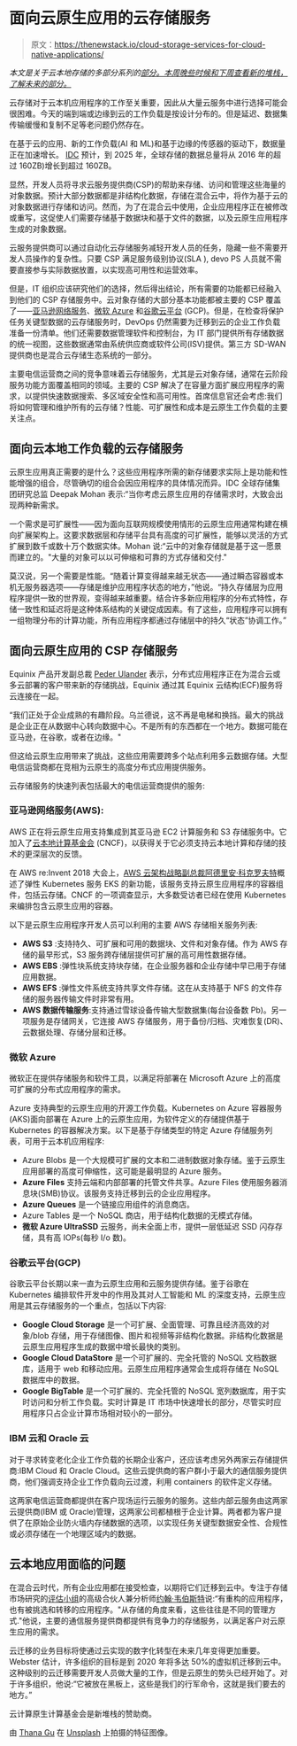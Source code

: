 # 面向云原生应用的云存储服务

> 原文：<https://thenewstack.io/cloud-storage-services-for-cloud-native-applications/>

*本文是关于云本地存储的多部分系列的[部分。本周晚些时候和下周查看新的堆栈，了解未来的部分。](/enterprise-storage-providers-address-cloud-native-operations/)*

云存储对于云本机应用程序的工作至关重要，因此从大量云服务中进行选择可能会很困难。今天的端到端或边缘到云的工作负载是按设计分布的。但是延迟、数据集传输缓慢和复制不足等老问题仍然存在。

在基于云的应用、新的工作负载(AI 和 ML)和基于边缘的传感器的驱动下，数据量正在加速增长。 [IDC](https://www.idc.com/) 预计，到 2025 年，全球存储的数据总量将从 2016 年的超过 160ZB)增长到超过 160ZB。

显然，开发人员将寻求云服务提供商(CSP)的帮助来存储、访问和管理这些海量的对象数据。预计大部分数据都是非结构化数据，存储在混合云中，将作为基于云的对象数据进行存储和访问。然而，为了在混合云中使用，企业应用程序正在被修改或重写，这促使人们需要存储基于数据块和基于文件的数据，以及云原生应用程序生成的对象数据。

云服务提供商可以通过自动化云存储服务减轻开发人员的任务，隐藏一些不需要开发人员操作的复杂性。只要 CSP 满足服务级别协议(SLA ), devo PS 人员就不需要直接参与实际数据放置，以实现高可用性和运营效率。

但是，IT 组织应该研究他们的选择，然后得出结论，所有需要的功能都已经融入到他们的 CSP 存储服务中。云对象存储的大部分基本功能都被主要的 CSP 覆盖了——[亚马逊网络服务](https://aws.amazon.com/)、[微软 Azure](https://azure.microsoft.com/en-us/) 和[谷歌云平台](https://cloud.google.com/) (GCP)。但是，在检查将保护任务关键型数据的云存储服务时，DevOps 仍然需要为迁移到云的企业工作负载准备一份清单。他们还需要数据管理软件和控制台，为 IT 部门提供所有存储数据的统一视图，这些数据通常由系统供应商或软件公司(ISV)提供。第三方 SD-WAN 提供商也是混合云存储生态系统的一部分。

主要电信运营商之间的竞争意味着云存储服务，尤其是云对象存储，通常在云阶段服务功能方面覆盖相同的领域。主要的 CSP 解决了在容量方面扩展应用程序的需求，以提供快速数据搜索、多区域安全性和高可用性。首席信息官还会考虑:我们将如何管理和维护所有的云存储？性能、可扩展性和成本是云原生工作负载的主要关注点。

## **面向云本地工作负载的云存储服务**

云原生应用真正需要的是什么？这些应用程序所需的新存储要求实际上是功能和性能增强的组合，尽管确切的组合会因应用程序的具体情况而异。IDC 全球存储集团研究总监 Deepak Mohan 表示:“当你考虑云原生应用的存储需求时，大致会出现两种新需求。

一个需求是可扩展性——因为面向互联网规模使用情形的云原生应用通常构建在横向扩展架构上。这要求数据层和存储平台具有高度的可扩展性，能够以灵活的方式扩展到数千或数十万个数据实体。Mohan 说:“云中的对象存储就是基于这一愿景而建立的。"大量的对象可以以可伸缩和可靠的方式存储和交付."

莫汉说，另一个需要是性能。“随着计算变得越来越无状态——通过瞬态容器或本机无服务器选项——存储是维护应用程序状态的地方，”他说。“持久存储层为应用程序提供一致的世界观，变得越来越重要。结合许多新应用程序的分布式特性，存储一致性和延迟将是这种体系结构的关键促成因素。有了这些，应用程序可以拥有一组物理分布的计算功能，所有应用程序都通过存储层中的持久“状态”协调工作。”

## **面向云原生应用的 CSP 存储服务**

Equinix 产品开发副总裁 [Peder Ulander](https://twitter.com/ulander) 表示，分布式应用程序正在为混合云或多云部署的客户带来新的存储挑战，Equinix 通过其 Equinix 云结构(ECF)服务将云连接在一起。

“我们正处于企业成熟的有趣阶段。乌兰德说，这不再是电梯和换挡。最大的挑战是企业正在从数据中心转向数据中心。不是所有的东西都在一个地方。数据可能在亚马逊，在谷歌，或者在边缘。"

但这给云原生应用带来了挑战，这些应用需要跨多个站点利用多云数据存储。大型电信运营商都在竞相为云原生的高度分布式应用提供服务。

云存储服务的快速列表包括最大的电信运营商提供的服务:

### 亚马逊网络服务(AWS):

AWS 正在将云原生应用支持集成到其亚马逊 EC2 计算服务和 S3 存储服务中。它加入了[云本地计算基金会](https://www.cncf.io/) (CNCF)，以获得关于它必须支持云本地计算和存储的技术的更深层次的反馈。

在 AWS re:Invent 2018 大会上，[AWS 云架构战略副总裁阿德里安·科克罗夫特](https://twitter.com/adrianco)概述了弹性 Kubernetes 服务 EKS 的新功能，该服务支持云原生应用程序的容器组件，包括云存储。CNCF 的一项调查显示，大多数受访者已经在使用 Kubernetes 来编排包含云原生应用的容器。

以下是云原生应用程序开发人员可以利用的主要 AWS 存储相关服务列表:

*   **AWS S3** :支持持久、可扩展和可用的数据块、文件和对象存储。作为 AWS 存储的最早形式，S3 服务跨存储层提供可扩展的高可用性数据存储。
*   **AWS EBS** :弹性块系统支持块存储，在企业服务器和企业存储中早已用于存储应用数据。
*   **AWS EFS** :弹性文件系统支持共享文件存储。这在从支持基于 NFS 的文件存储的服务器传输文件时非常有用。
*   **AWS 数据传输服务**:支持通过雪球设备传输大型数据集(每台设备数 Pb)。另一项服务是存储网关，它连接 AWS 存储服务，用于备份/归档、灾难恢复(DR)、云数据处理、存储分层和迁移。

### **微软 Azure**

微软正在提供存储服务和软件工具，以满足将部署在 Microsoft Azure 上的高度可扩展的分布式应用程序的需求。

Azure 支持典型的云原生应用的开源工作负载。Kubernetes on Azure 容器服务(AKS)面向部署在 Azure 上的云原生应用，为软件定义的存储提供基于 Kubernetes 的容器解决方案。以下是基于存储类型的特定 Azure 存储服务列表，可用于云本机应用程序:

*   Azure Blobs 是一个大规模可扩展的文本和二进制数据对象存储。鉴于云原生应用部署的高度可伸缩性，这可能是最明显的 Azure 服务。
*   **Azure Files** 支持云端和内部部署的托管文件共享。Azure Files 使用服务器消息块(SMB)协议。该服务支持迁移到云的企业应用程序。
*   **Azure Queues** 是一个链接应用组件的消息商店。
*   Azure Tables 是一个 NoSQL 商店，用于结构化数据的无模式存储。
*   **微软 Azure UltraSSD** 云服务，尚未全面上市，提供一层低延迟 SSD 闪存存储，具有高 IOPs(每秒 I/o 数)。

### **谷歌云平台(GCP)**

谷歌云平台长期以来一直为云原生应用和云服务提供存储。鉴于谷歌在 Kubernetes 编排软件开发中的作用及其对人工智能和 ML 的深度支持，云原生应用是其云存储服务的一个重点，包括以下内容:

*   **Google Cloud Storage** 是一个可扩展、全面管理、可靠且经济高效的对象/blob 存储，用于存储图像、图片和视频等非结构化数据。非结构化数据是云原生应用程序生成的数据中增长最快的类别。
*   **Google Cloud DataStore** 是一个可扩展的、完全托管的 NoSQL 文档数据库，适用于 web 和移动应用。云原生应用程序通常会生成将存储在 NoSQL 数据库中的数据。
*   **Google BigTable** 是一个可扩展的、完全托管的 NoSQL 宽列数据库，用于实时访问和分析工作负载。实时计算是 IT 市场中快速增长的部分，尽管实时应用程序只占企业计算市场相对较小的一部分。

### IBM 云和 Oracle 云

对于寻求转变老化企业工作负载的长期企业客户，还应该考虑另外两家云存储提供商:IBM Cloud 和 Oracle Cloud。这些云提供商的客户群小于最大的通信服务提供商，他们强调支持企业工作负载向云过渡，利用 containers 的软件定义存储。

这两家电信运营商都提供在客户现场运行云服务的服务。这些内部云服务由这两家云提供商(IBM 或 Oracle)管理，这两家公司都植根于企业计算。两者都为客户提供了在原始企业防火墙内存储数据的选项，以实现任务关键型数据安全性、合规性或必须存储在一个地理区域内的数据。

## **云本地应用面临的问题**

在混合云时代，所有企业应用都在接受检查，以期将它们迁移到云中。专注于存储市场研究的[评估小组](https://www.evaluatorgroup.com)的高级合伙人兼分析师[约翰·韦伯斯特](https://www.evaluatorgroup.com/analysts/john-webster/)说:“有重构的应用程序，也有被挑选和转移的应用程序。"从存储的角度来看，这些往往是不同的管理方式."他说，主要的通信服务提供商都提供有竞争力的存储服务，以满足客户对云原生应用的需求。

云迁移的业务目标将使通过云实现的数字化转型在未来几年变得更加重要。Webster 估计，许多组织的目标是到 2020 年将多达 50%的虚拟机迁移到云中。这种级别的云迁移需要开发人员做大量的工作，但是云原生的势头已经开始了。对于许多组织，他说:“它被放在黑板上，这些是我们的行军命令，这就是我们要去的地方。”

云计算原生计算基金会是新堆栈的赞助商。

由 [Thana Gu](https://unsplash.com/photos/jj8myuvqJx8?utm_source=unsplash&utm_medium=referral&utm_content=creditCopyText) 在 [Unsplash](https://unsplash.com/search/photos/storage?utm_source=unsplash&utm_medium=referral&utm_content=creditCopyText) 上拍摄的特征图像。

<svg xmlns:xlink="http://www.w3.org/1999/xlink" viewBox="0 0 68 31" version="1.1"><title>Group</title> <desc>Created with Sketch.</desc></svg>